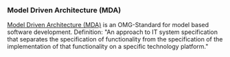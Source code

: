 ### Model Driven Architecture (MDA)

[Model Driven Architecture (MDA)](http://www.omg.org/mda/) is an OMG-Standard for model based software development.
Definition: "An approach to IT system specification that separates the specification of functionality from the specification of the implementation of that functionality on a specific technology platform."

